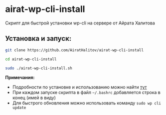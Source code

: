 # airat-wp-cli-install
Скрипт для быстрой установки wp-cli на сервере от Айрата Халитова

## Установка и запуск:
```bash
git clone https://github.com/AiratHalitov/airat-wp-cli-install

cd airat-wp-cli-install

sudo ./airat-wp-cli-install.sh
```

**Примечания:** 
- Подробности по установке и использованию можно найти [тут](https://wp-cli.org/)
- При каждом запуске скрипта в файл `~/.bashrc` добавляется строка в конец (имей в виду)
- Для быстрого обновления можно использовать команду `sudo wp cli update`
